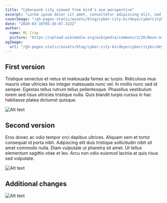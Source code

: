 ```yaml
---
title: "Cyberpunk city viewed from bird's eye perspective"
excerpt: "Lorem ipsum dolor sit amet, consectetur adipiscing elit, sed do eiusmod tempor incididunt ut labore et dolore magna aliqua. Praesent elementum facilisis leo vel fringilla est ullamcorper eget. At imperdiet dui accumsan sit amet nulla facilities morbi tempus."
coverImage: "/gh-pages-static/assets/blog/cyber-city-birdeye/cybercitybirdeye_blockout.jpg"
date: "2020-03-16T05:35:07.322Z"
author:
  name: ML Crap
  picture: "https://upload.wikimedia.org/wikipedia/commons/2/26/Noun-artificial-intelligence-884535.svg"
ogImage:
  url: "/gh-pages-static/assets/blog/cyber-city-birdeye/cybercitybirdeye_blockout.jpg"
---
```


## First version

Tristique senectus et netus et malesuada fames ac turpis. Ridiculous mus mauris vitae ultricies leo integer malesuada nunc vel. In mollis nunc sed id semper. Egestas tellus rutrum tellus pellentesque. Phasellus vestibulum lorem sed risus ultricies tristique nulla. Quis blandit turpis cursus in hac habitasse platea dictumst quisque. 

![Alt text](/gh-pages-static/assets/blog/cyber-city-birdeye/cybercitybirdeye_ai_1.jpg "a title")

## Second version

Eros donec ac odio tempor orci dapibus ultrices. Aliquam sem et tortor consequat id porta nibh. Adipiscing elit duis tristique sollicitudin nibh sit amet commodo nulla. Diam vulputate ut pharetra sit amet. Ut tellus elementum sagittis vitae et leo. Arcu non odio euismod lacinia at quis risus sed vulputate.

![Alt text](/gh-pages-static/assets/blog/cyber-city-birdeye/cybercitybirdeye_ai_2.jpg "a title")

## Additional changes

![Alt text](/gh-pages-static/assets/blog/cyber-city-birdeye/cybercitybirdeye_ai_3.jpg "a title")
